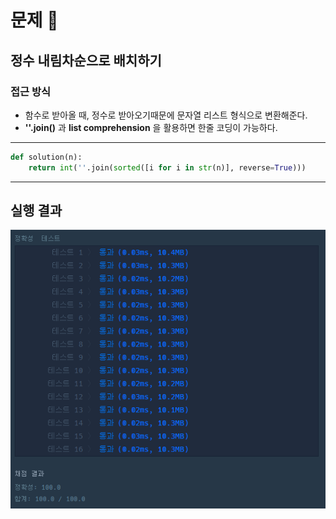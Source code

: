 # 문제 :book:

## 정수 내림차순으로 배치하기

### 접근 방식

- 함수로 받아올 때, 정수로 받아오기때문에 문자열 리스트 형식으로 변환해준다.
- **''.join()** 과 **list comprehension** 을 활용하면 한줄 코딩이 가능하다.

<hr>

```python
def solution(n):
    return int(''.join(sorted([i for i in str(n)], reverse=True)))
```

<hr>

## 실행 결과

![img.png](img.png)